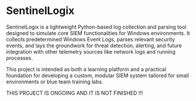 # SentinelLogix
SentinelLogix is a lightweight Python-based log collection and parsing tool designed to simulate core SIEM functionalities for Windows environments. It collects predetermined Windows Event Logs, parses relevant security events, and lays the groundwork for threat detection, alerting, and future integration with other telemetry sources like network logs and running processes.

This project is intended as both a learning platform and a practical foundation for developing a custom, modular SIEM system tailored for small environments or blue team training labs.

THIS PROJECT IS ONGOING AND IT IS NOT FINISHED !!!
